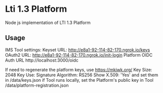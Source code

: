 # Lti 1.3 Platform
Node js implementation of LTI 1.3 Platform


## Usage

IMS Tool settings:
Keyset URL: http://e8a1-92-114-82-170.ngrok.io/keys
OAuth2 URL: http://e8a1-92-114-82-170.ngrok.io/init-login
Platform OIDC Auth URL http://localhost:3000/oidc

If need to regenerate the platform keys, use https://mkjwk.org/
Key Size: 2048
Key Use: Signature
Algorithm: RS256
Show X.509: 'Yes'
and set them in /data/keys.json
if Tool runs locally,  set the Platform's public key in Tool /data/platform-registration.json

